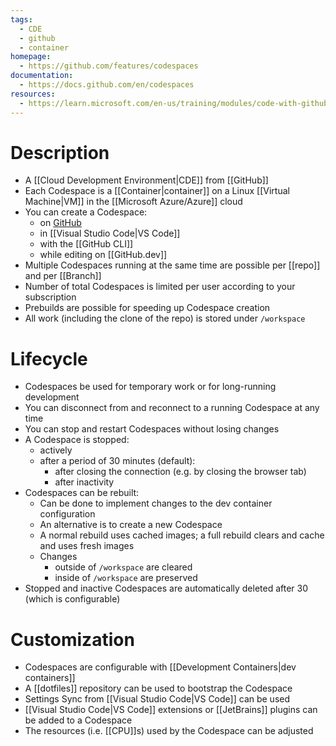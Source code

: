 ```yaml
---
tags:
  - CDE
  - github
  - container
homepage:
  - https://github.com/features/codespaces
documentation:
  - https://docs.github.com/en/codespaces
resources:
  - https://learn.microsoft.com/en-us/training/modules/code-with-github-codespaces/
---
```

# Description
- A [[Cloud Development Environment|CDE]] from [[GitHub]]
- Each Codespace is a [[Container|container]] on a Linux [[Virtual Machine|VM]] in the [[Microsoft Azure/Azure]] cloud
- You can create a Codespace:
	- on [GitHub](github.com)
	- in [[Visual Studio Code|VS Code]]
	- with the [[GitHub CLI]]
	- while editing on [[GitHub.dev]]
- Multiple Codespaces running at the same time are possible per [[repo]] and per [[Branch]]
- Number of total Codespaces is limited per user according to your subscription
- Prebuilds are possible for speeding up Codespace creation
- All work (including the clone of the repo) is stored under `/workspace`
# Lifecycle
- Codespaces be used for temporary work or for long-running development
- You can disconnect from and reconnect to a running Codespace at any time
- You can stop and restart Codespaces without losing changes
- A Codespace is stopped:
	- actively
	- after a period of 30 minutes (default):
		- after closing the connection (e.g. by closing the browser tab)
		- after inactivity
- Codespaces can be rebuilt:
	- Can be done to implement changes to the dev container configuration
	- An alternative is to create a new Codespace
	- A normal rebuild uses cached images; a full rebuild clears and cache and uses fresh images
	- Changes
		- outside of `/workspace` are cleared
		- inside of `/workspace` are preserved
- Stopped and inactive Codespaces are automatically deleted after 30 (which is configurable)
# Customization
- Codespaces are configurable with [[Development Containers|dev containers]]
- A [[dotfiles]] repository can be used to bootstrap the Codespace
- Settings Sync from [[Visual Studio Code|VS Code]] can be used
- [[Visual Studio Code|VS Code]] extensions or [[JetBrains]] plugins can be added to a Codespace
- The resources (i.e. [[CPU]]s) used by the Codespace can be adjusted
